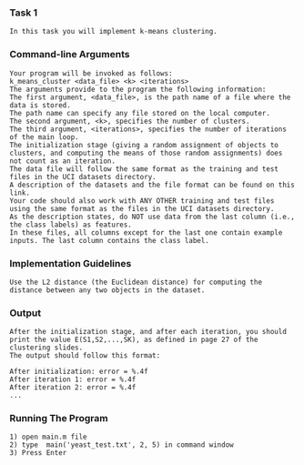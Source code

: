 ### Task 1 
    In this task you will implement k-means clustering.
    
### Command-line Arguments
    Your program will be invoked as follows:
    k_means_cluster <data_file> <k> <iterations>
    The arguments provide to the program the following information:
    The first argument, <data_file>, is the path name of a file where the data is stored. 
    The path name can specify any file stored on the local computer.
    The second argument, <k>, specifies the number of clusters.
    The third argument, <iterations>, specifies the number of iterations of the main loop. 
    The initialization stage (giving a random assignment of objects to clusters, and computing the means of those random assignments) does not count as an iteration.
    The data file will follow the same format as the training and test files in the UCI datasets directory. 
    A description of the datasets and the file format can be found on this link. 
    Your code should also work with ANY OTHER training and test files using the same format as the files in the UCI datasets directory.
    As the description states, do NOT use data from the last column (i.e., the class labels) as features. 
    In these files, all columns except for the last one contain example inputs. The last column contains the class label.
    
### Implementation Guidelines
    Use the L2 distance (the Euclidean distance) for computing the distance between any two objects in the dataset.
    
### Output

    After the initialization stage, and after each iteration, you should print the value E(S1,S2,...,SK), as defined in page 27 of the clustering slides.
    The output should follow this format:

    After initialization: error = %.4f
    After iteration 1: error = %.4f
    After iteration 2: error = %.4f
    ...

### Running The Program
    1) open main.m file
    2) type  main('yeast_test.txt', 2, 5) in command window
    3) Press Enter
